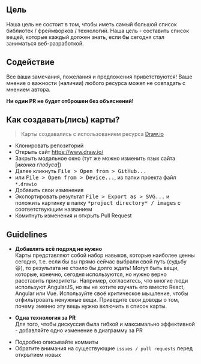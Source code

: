 ## Цель
Наша цель не состоит в том, чтобы иметь самый большой список библиотек / фреймворков / технологий.
Наша цель - составить список вещей, которые каждый должен знать, если бы сегодня стал заниматься веб-разработкой.

## Содействие

Все ваши замечания, пожелания и предложения приветствуются!
Ваше мнение о важности (наличии) любого ресурса может не совпадать с мнением автора.

**Ни один PR не будет отброшен без объяснений!**

## Как создавать(лись) карты?

> Карты создавались с использованием ресурса [Draw.io](https://www.draw.io/)

* Клонировать репозиторий
* Открыть сайт https://www.draw.io/
* Закрыть модальное окно (тут же можно изменить язык сайта [*иконка глобуса*])
* Далее кликнуть <kbd>File > Open from > GitHub...</kbd>
* или <kbd>File > Open from > Device...</kbd>, из папки проекта файл `*.drawio`
* Добавить свои изменения
* Экспортировать результат <kbd>File > Export as > SVG...</kbd> и положить картинку в папку <kbd>\*project directory\* / images</kbd> с соответствующим названием
* Комитнуть изменения и открыть Pull Request

## Guidelines

- <p><strong>Добавлять всё подряд не нужно</strong><br> 
  Карты представляют собой набор навыков, которые наиболее ценны сегодня, т.е. если бы вы прямо сейчас выбрали свой путь (судьбу 😃), то результата не стоило бы долго ждать! Могут быть вещи, которые, конечно, сегодня используются, но нужно верно расставить приоритеты. Например, согласитесь, что многие люди используют AngularJS, но вы не хотите изучать его вместо React, Angular или Vue. Используйте своё критическое мышление, чтобы отфильтровать ненужные вещи. Приведите свои доводы о том, почему эменно эту вещь нужно включить в список карты.</p>
- <p><strong>Одна технология за PR</strong><br>
  Для того, чтобы дискуссия была гибкой и максимально эффективной - добавляйте одно изменение в диаграмму за PR</p>
- Подробно описывайте коммиты
- Обратите внимания на существующие `issues / pull requests` перед открытием новых
